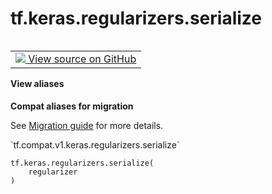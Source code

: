 <div itemscope itemtype="http://developers.google.com/ReferenceObject">
<meta itemprop="name" content="tf.keras.regularizers.serialize" />
<meta itemprop="path" content="Stable" />
</div>

# tf.keras.regularizers.serialize

<!-- Insert buttons and diff -->

<table class="tfo-notebook-buttons tfo-api nocontent" align="left">
<td>
  <a target="_blank" href="https://github.com/tensorflow/tensorflow/blob/r2.2/tensorflow/python/keras/regularizers.py#L283-L285">
    <img src="https://www.tensorflow.org/images/GitHub-Mark-32px.png" />
    View source on GitHub
  </a>
</td>
</table>





<section class="expandable">
  <h4 class="showalways">View aliases</h4>
  <p>
<b>Compat aliases for migration</b>
<p>See
<a href="https://www.tensorflow.org/guide/migrate">Migration guide</a> for
more details.</p>
<p>`tf.compat.v1.keras.regularizers.serialize`</p>
</p>
</section>

<pre class="devsite-click-to-copy prettyprint lang-py tfo-signature-link">
<code>tf.keras.regularizers.serialize(
    regularizer
)
</code></pre>



<!-- Placeholder for "Used in" -->
